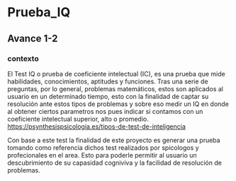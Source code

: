 # Prueba_IQ
## Avance 1-2
### contexto 

El Test IQ o prueba de coeficiente intelectual (IC), es una prueba que mide habilidades, conocimientos, aptitudes y funciones. Tras una serie de preguntas, por lo general, problemas matemáticos, estos son aplicados al usuario en un determinado tiempo, esto con la finalidad de captar su resolución ante estos tipos de problemas y sobre eso medir un IQ en donde al obtener ciertos parametros nos pues indicar si contamos con un coeficiente intelectual superior, alto o promedio. https://psynthesispsicologia.es/tipos-de-test-de-inteligencia 


Con base a este test la finalidad de este proyecto es generar una prueba tomando como referencia dichos test realizados por spicologos y profecionales en el area. Esto para poderle permitir al usuario un descubrimiento de su capasidad cogniviva y la facilidad de resolución de problemas.
